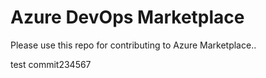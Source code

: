 # Azure DevOps Marketplace

Please use this repo for contributing to Azure Marketplace..

test commit234567
